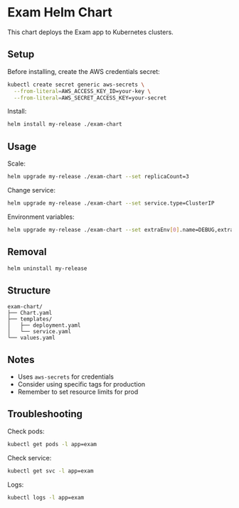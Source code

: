 # Exam Helm Chart

This chart deploys the Exam app to Kubernetes clusters.

## Setup

Before installing, create the AWS credentials secret:

```bash
kubectl create secret generic aws-secrets \
  --from-literal=AWS_ACCESS_KEY_ID=your-key \
  --from-literal=AWS_SECRET_ACCESS_KEY=your-secret
```

Install:

```bash
helm install my-release ./exam-chart
```


## Usage

Scale:
```bash
helm upgrade my-release ./exam-chart --set replicaCount=3
```

Change service:
```bash
helm upgrade my-release ./exam-chart --set service.type=ClusterIP
```

Environment variables:
```bash
helm upgrade my-release ./exam-chart --set extraEnv[0].name=DEBUG,extraEnv[0].value=true
```

## Removal

```bash
helm uninstall my-release
```

## Structure

```
exam-chart/
├── Chart.yaml
├── templates/
│   ├── deployment.yaml
│   └── service.yaml
└── values.yaml
```

## Notes

- Uses `aws-secrets` for credentials
- Consider using specific tags for production
- Remember to set resource limits for prod

## Troubleshooting

Check pods:
```bash
kubectl get pods -l app=exam
```

Check service:
```bash
kubectl get svc -l app=exam
```

Logs:
```bash
kubectl logs -l app=exam
```
